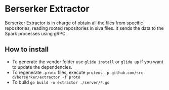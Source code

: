 # Berserker Extractor

Berserker Extractor is in charge of obtain all the files from specific repositories, reading rooted repositories in siva files. It sends the data to the Spark processes using gRPC.

## How to install

- To generate the vendor folder use `glide install` or `glide up` if you want to update the dependencies.
- To regenerate `.proto` files, execute `proteus -p github.com/src-d/berserker/extractor -f proto`
- To build `go build -o extractor ./server/*.go`

